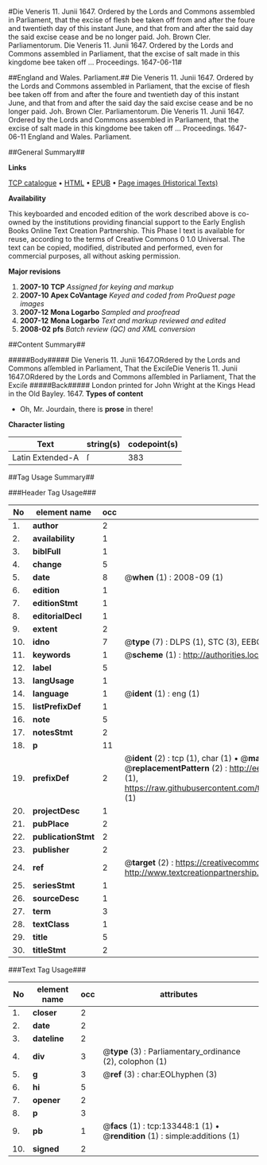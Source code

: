 #Die Veneris 11. Junii 1647. Ordered by the Lords and Commons assembled in Parliament, that the excise of flesh bee taken off from and after the foure and twentieth day of this instant June, and that from and after the said day the said excise cease and be no longer paid. Joh. Brown Cler. Parliamentorum. Die Veneris 11. Junii 1647. Ordered by the Lords and Commons assembled in Parliament, that the excise of salt made in this kingdome bee taken off ... Proceedings. 1647-06-11#

##England and Wales. Parliament.##
Die Veneris 11. Junii 1647. Ordered by the Lords and Commons assembled in Parliament, that the excise of flesh bee taken off from and after the foure and twentieth day of this instant June, and that from and after the said day the said excise cease and be no longer paid. Joh. Brown Cler. Parliamentorum. Die Veneris 11. Junii 1647. Ordered by the Lords and Commons assembled in Parliament, that the excise of salt made in this kingdome bee taken off ...
Proceedings. 1647-06-11
England and Wales. Parliament.

##General Summary##

**Links**

[TCP catalogue](http://www.ota.ox.ac.uk/tcp/)  • 
[HTML](http://tei.it.ox.ac.uk/tcp/Texts-HTML/free/A82/A82955.html)  • 
[EPUB](http://tei.it.ox.ac.uk/tcp/Texts-EPUB/free/A82/A82955.epub) • 
[Page images (Historical Texts)](https://data.historicaltexts.jisc.ac.uk/view?pubId=eebo-99897370e&pageId=eebo-99897370e-133448-1)

**Availability**

This keyboarded and encoded edition of the
	       work described above is co-owned by the institutions
	       providing financial support to the Early English Books
	       Online Text Creation Partnership. This Phase I text is
	       available for reuse, according to the terms of Creative
	       Commons 0 1.0 Universal. The text can be copied,
	       modified, distributed and performed, even for
	       commercial purposes, all without asking permission.

**Major revisions**

1. __2007-10__ __TCP__ *Assigned for keying and markup*
1. __2007-10__ __Apex CoVantage__ *Keyed and coded from ProQuest page images*
1. __2007-12__ __Mona Logarbo__ *Sampled and proofread*
1. __2007-12__ __Mona Logarbo__ *Text and markup reviewed and edited*
1. __2008-02__ __pfs__ *Batch review (QC) and XML conversion*

##Content Summary##

#####Body#####
Die Veneris 11. Junii 1647.ORdered by the Lords and Commons aſſembled in Parliament, That the ExciſeDie Veneris 11. Junii 1647.ORdered by the Lords and Commons aſſembled in Parliament, That the Exciſe
#####Back#####
London printed for John Wright at the Kings Head in the Old Bayley. 1647.
**Types of content**

  * Oh, Mr. Jourdain, there is **prose** in there!

**Character listing**


|Text|string(s)|codepoint(s)|
|---|---|---|
|Latin Extended-A|ſ|383|

##Tag Usage Summary##

###Header Tag Usage###

|No|element name|occ|attributes|
|---|---|---|---|
|1.|__author__|2||
|2.|__availability__|1||
|3.|__biblFull__|1||
|4.|__change__|5||
|5.|__date__|8| @__when__ (1) : 2008-09 (1)|
|6.|__edition__|1||
|7.|__editionStmt__|1||
|8.|__editorialDecl__|1||
|9.|__extent__|2||
|10.|__idno__|7| @__type__ (7) : DLPS (1), STC (3), EEBO-CITATION (1), PROQUEST (1), VID (1)|
|11.|__keywords__|1| @__scheme__ (1) : http://authorities.loc.gov/ (1)|
|12.|__label__|5||
|13.|__langUsage__|1||
|14.|__language__|1| @__ident__ (1) : eng (1)|
|15.|__listPrefixDef__|1||
|16.|__note__|5||
|17.|__notesStmt__|2||
|18.|__p__|11||
|19.|__prefixDef__|2| @__ident__ (2) : tcp (1), char (1)  •  @__matchPattern__ (2) : ([0-9\-]+):([0-9IVX]+) (1), (.+) (1)  •  @__replacementPattern__ (2) : http://eebo.chadwyck.com/downloadtiff?vid=$1&page=$2 (1), https://raw.githubusercontent.com/textcreationpartnership/Texts/master/tcpchars.xml#$1 (1)|
|20.|__projectDesc__|1||
|21.|__pubPlace__|2||
|22.|__publicationStmt__|2||
|23.|__publisher__|2||
|24.|__ref__|2| @__target__ (2) : https://creativecommons.org/publicdomain/zero/1.0/ (1), http://www.textcreationpartnership.org/docs/. (1)|
|25.|__seriesStmt__|1||
|26.|__sourceDesc__|1||
|27.|__term__|3||
|28.|__textClass__|1||
|29.|__title__|5||
|30.|__titleStmt__|2||


###Text Tag Usage###

|No|element name|occ|attributes|
|---|---|---|---|
|1.|__closer__|2||
|2.|__date__|2||
|3.|__dateline__|2||
|4.|__div__|3| @__type__ (3) : Parliamentary_ordinance (2), colophon (1)|
|5.|__g__|3| @__ref__ (3) : char:EOLhyphen (3)|
|6.|__hi__|5||
|7.|__opener__|2||
|8.|__p__|3||
|9.|__pb__|1| @__facs__ (1) : tcp:133448:1 (1)  •  @__rendition__ (1) : simple:additions (1)|
|10.|__signed__|2||
